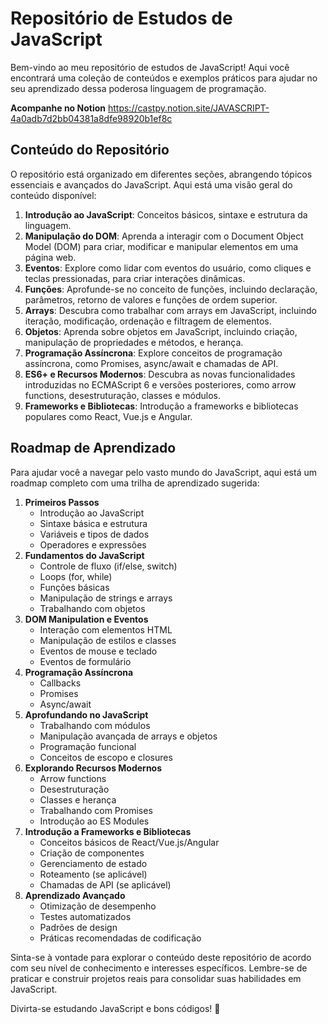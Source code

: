 # **Repositório de Estudos de JavaScript**

Bem-vindo ao meu repositório de estudos de JavaScript! Aqui você encontrará uma coleção de conteúdos e exemplos práticos para ajudar no seu aprendizado dessa poderosa linguagem de programação.

**Acompanhe no Notion** 
https://castpy.notion.site/JAVASCRIPT-4a0adb7d2bb04381a8dfe98920b1ef8c

## **Conteúdo do Repositório**

O repositório está organizado em diferentes seções, abrangendo tópicos essenciais e avançados do JavaScript. Aqui está uma visão geral do conteúdo disponível:

1. **Introdução ao JavaScript**: Conceitos básicos, sintaxe e estrutura da linguagem.
2. **Manipulação do DOM**: Aprenda a interagir com o Document Object Model (DOM) para criar, modificar e manipular elementos em uma página web.
3. **Eventos**: Explore como lidar com eventos do usuário, como cliques e teclas pressionadas, para criar interações dinâmicas.
4. **Funções**: Aprofunde-se no conceito de funções, incluindo declaração, parâmetros, retorno de valores e funções de ordem superior.
5. **Arrays**: Descubra como trabalhar com arrays em JavaScript, incluindo iteração, modificação, ordenação e filtragem de elementos.
6. **Objetos**: Aprenda sobre objetos em JavaScript, incluindo criação, manipulação de propriedades e métodos, e herança.
7. **Programação Assíncrona**: Explore conceitos de programação assíncrona, como Promises, async/await e chamadas de API.
8. **ES6+ e Recursos Modernos**: Descubra as novas funcionalidades introduzidas no ECMAScript 6 e versões posteriores, como arrow functions, desestruturação, classes e módulos.
9. **Frameworks e Bibliotecas**: Introdução a frameworks e bibliotecas populares como React, Vue.js e Angular.

## **Roadmap de Aprendizado**

Para ajudar você a navegar pelo vasto mundo do JavaScript, aqui está um roadmap completo com uma trilha de aprendizado sugerida:

1. **Primeiros Passos**
    - Introdução ao JavaScript
    - Sintaxe básica e estrutura
    - Variáveis e tipos de dados
    - Operadores e expressões
2. **Fundamentos do JavaScript**
    - Controle de fluxo (if/else, switch)
    - Loops (for, while)
    - Funções básicas
    - Manipulação de strings e arrays
    - Trabalhando com objetos
3. **DOM Manipulation e Eventos**
    - Interação com elementos HTML
    - Manipulação de estilos e classes
    - Eventos de mouse e teclado
    - Eventos de formulário
4. **Programação Assíncrona**
    - Callbacks
    - Promises
    - Async/await
5. **Aprofundando no JavaScript**
    - Trabalhando com módulos
    - Manipulação avançada de arrays e objetos
    - Programação funcional
    - Conceitos de escopo e closures
6. **Explorando Recursos Modernos**
    - Arrow functions
    - Desestruturação
    - Classes e herança
    - Trabalhando com Promises
    - Introdução ao ES Modules
7. **Introdução a Frameworks e Bibliotecas**
    - Conceitos básicos de React/Vue.js/Angular
    - Criação de componentes
    - Gerenciamento de estado
    - Roteamento (se aplicável)
    - Chamadas de API (se aplicável)
8. **Aprendizado Avançado**
    - Otimização de desempenho
    - Testes automatizados
    - Padrões de design
    - Práticas recomendadas de codificação

Sinta-se à vontade para explorar o conteúdo deste repositório de acordo com seu nível de conhecimento e interesses específicos. Lembre-se de praticar e construir projetos reais para consolidar suas habilidades em JavaScript.

Divirta-se estudando JavaScript e bons códigos! 🚀
